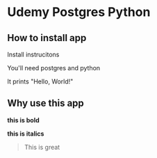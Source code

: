# Udemy Postgres Python

## How to install app

Install instrucitons

You'll need postgres and python

It prints "Hello, World!"

## Why use this app

**this is bold**

__this is italics__

> This is great

